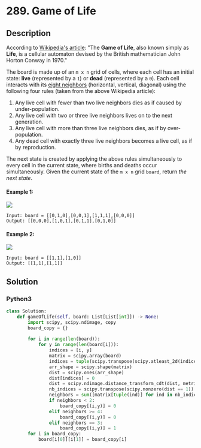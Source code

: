 # 289. Game of Life

## Description
According to [Wikipedia's article](https://en.wikipedia.org/wiki/Conway%27s_Game_of_Life): "The **Game of Life**, also known simply as **Life**, is a cellular automaton devised by the British mathematician John Horton Conway in 1970."

The board is made up of an `m x n` grid of cells, where each cell has an initial state: **live** (represented by a `1`) or **dead** (represented by a `0`). Each cell interacts with its [eight neighbors](https://en.wikipedia.org/wiki/Moore_neighborhood) (horizontal, vertical, diagonal) using the following four rules (taken from the above Wikipedia article):

1. Any live cell with fewer than two live neighbors dies as if caused by under-population.
2. Any live cell with two or three live neighbors lives on to the next generation.
3. Any live cell with more than three live neighbors dies, as if by over-population.
4. Any dead cell with exactly three live neighbors becomes a live cell, as if by reproduction.

The next state is created by applying the above rules simultaneously to every cell in the current state, where births and deaths occur simultaneously. Given the current state of the `m x n` grid `board`, return *the next state*.

#### Example 1:
![](https://assets.leetcode.com/uploads/2020/12/26/grid1.jpg)
```
Input: board = [[0,1,0],[0,0,1],[1,1,1],[0,0,0]]
Output: [[0,0,0],[1,0,1],[0,1,1],[0,1,0]]
```

#### Example 2:
![](https://assets.leetcode.com/uploads/2020/12/26/grid2.jpg)
```
Input: board = [[1,1],[1,0]]
Output: [[1,1],[1,1]]
```


## Solution

### Python3
```python
class Solution:
    def gameOfLife(self, board: List[List[int]]) -> None:
        import scipy, scipy.ndimage, copy
        board_copy = {}
                
        for i in range(len(board)):
            for y in range(len(board[i])):
                indices = [i, y]
                matrix = scipy.array(board)
                indices = tuple(scipy.transpose(scipy.atleast_2d(indices)))
                arr_shape = scipy.shape(matrix)
                dist = scipy.ones(arr_shape)
                dist[indices] = 0
                dist = scipy.ndimage.distance_transform_cdt(dist, metric='chessboard')
                nb_indices = scipy.transpose(scipy.nonzero(dist == 1))
                neighbors = sum([matrix[tuple(ind)] for ind in nb_indices])
                if neighbors < 2:
                    board_copy[(i,y)] = 0
                elif neighbors >= 4:
                    board_copy[(i,y)] = 0
                elif neighbors == 3:
                    board_copy[(i,y)] = 1
        for i in board_copy:
            board[i[0]][i[1]] = board_copy[i]
                
```